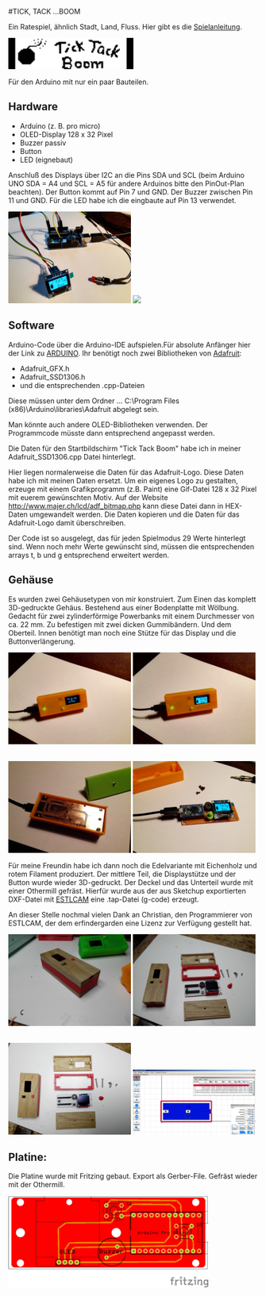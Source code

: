 #TICK, TACK ...BOOM

Ein Ratespiel, ähnlich Stadt, Land, Fluss. Hier gibt es die [Spielanleitung](https://github.com/minirevollo/TickTackBoom/blob/master/IMG/TickTackBoom-Spielanleitung.pdf).	

	

<img src="IMG/ttb.gif" width = "50%" /> 


Für den Arduino mit nur ein paar Bauteilen.


## Hardware ##
- Arduino (z. B. pro micro)
- OLED-Display 128 x 32 Pixel
- Buzzer passiv
- Button
- LED  (eignebaut)

Anschluß des Displays über I2C an die Pins SDA und SCL (beim Arduino UNO SDA = A4 und SCL = A5 für andere Arduinos bitte den PinOut-Plan beachten).
Der Button kommt auf Pin 7 und GND.
Der Buzzer zwischen Pin 11 und GND. 
Für die LED habe ich die eingbaute auf Pin 13 verwendet.


<img src="IMG/ttb1.jpg" width = "49%" /> <img src="IMG/ttb2.jpg" width = "49%" />    

## Software ##
Arduino-Code über die Arduino-IDE aufspielen.Für absolute Anfänger hier der Link zu [ARDUINO](https://www.arduino.cc/).
Ihr benötigt noch zwei Bibliotheken von [Adafruit](http://www.adafruit.com/):
- Adafruit_GFX.h
- Adafruit_SSD1306.h
- und die entsprechenden .cpp-Dateien

Diese müssen unter dem Ordner 
... C:\Program Files (x86)\Arduino\libraries\Adafruit  abgelegt sein.

Man könnte auch andere OLED-Bibliotheken verwenden. Der Programmcode müsste dann entsprechend angepasst werden. 

Die Daten für den Startbildschirm "Tick Tack Boom" habe ich in meiner Adafruit_SSD1306.cpp Datei hinterlegt. 

Hier liegen normalerweise die Daten für das Adafruit-Logo. Diese Daten habe ich mit meinen Daten ersetzt. Um ein eigenes Logo zu gestalten, erzeuge mit einem Grafikprogramm (z.B. Paint) eine Gif-Datei 128 x 32 Pixel mit euerem gewünschten Motiv. Auf der Website http://www.majer.ch/lcd/adf_bitmap.php kann diese Datei dann in HEX-Daten umgewandelt werden. Die Daten kopieren und die Daten für das Adafruit-Logo damit überschreiben.

Der Code ist so ausgelegt, das für jeden Spielmodus 29 Werte hinterlegt sind. Wenn noch mehr Werte gewünscht sind, müssen die entsprechenden arrays t, b und g entsprechend erweitert werden.

## Gehäuse 

Es wurden zwei Gehäusetypen von mir konstruiert. Zum Einen das komplett 3D-gedruckte Gehäus. Bestehend aus einer Bodenplatte mit Wölbung. Gedacht für zwei zylinderförmige Powerbanks mit einem Durchmesser von ca. 22 mm. Zu befestigen mit zwei dicken Gummibändern. Und dem Oberteil. Innen benötigt man noch eine Stütze für das Display und die Buttonverlängerung. 

<img src="IMG/ttb4.jpg" width = "49%" /> <img src="IMG/ttb3.jpg" width = "49%" />    

<img src="IMG/ttb5.jpg" width = "49%" /> <img src="IMG/ttb6.jpg" width = "49%" /> 

Für meine Freundin habe ich dann noch die Edelvariante mit Eichenholz und rotem Filament produziert. Der mittlere Teil, die Displaystütze und der Button wurde wieder 3D-gedruckt. Der Deckel und das Unterteil wurde mit einer Othermill gefräst. Hierfür wurde aus der aus Sketchup exportierten DXF-Datei mit [ESTLCAM](http://www.estlcam.de) eine .tap-Datei (g-code) 
erzeugt. 

An dieser Stelle nochmal vielen Dank an Christian, den Programmierer von ESTLCAM, der dem erfindergarden eine Lizenz zur Verfügung gestellt hat.


<img src="IMG/ttb-w1.jpg" width = "49%" /> <img src="IMG/ttb-w2.jpg" width = "49%" />    

<img src="IMG/ttb-w3.jpg" width = "49%" /> <img src="drilling/estlcam.jpg" width = "49%" />

## Platine: ##

Die Platine wurde mit Fritzing gebaut. Export als Gerber-File. Gefräst wieder mit der Othermill.

<img src="Fritzing/TickTackBoom_Leiterplatte.jpg" width = "80%" />


